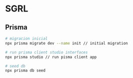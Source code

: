 # SGRL

## Prisma

```bash
# migracion inicial
npx prisma migrate dev --name init // initial migration
```

```bash
# run prisma client studio interfaces
npx prisma studio // run pisma client app
```

```bash
# seed db
npx prisma db seed
```
